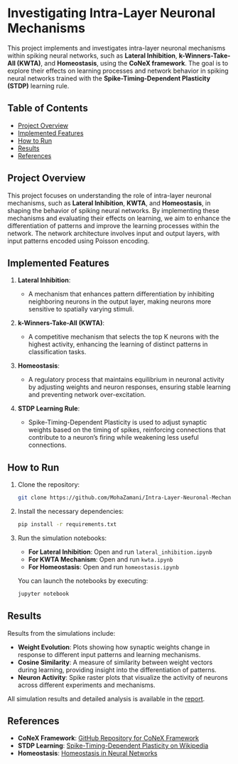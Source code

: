 # Investigating Intra-Layer Neuronal Mechanisms

This project implements and investigates intra-layer neuronal mechanisms within spiking neural networks, such as **Lateral Inhibition**, **k-Winners-Take-All (KWTA)**, and **Homeostasis**, using the **CoNeX framework**. The goal is to explore their effects on learning processes and network behavior in spiking neural networks trained with the **Spike-Timing-Dependent Plasticity (STDP)** learning rule.

## Table of Contents
- [Project Overview](#project-overview)
- [Implemented Features](#implemented-features)
- [How to Run](#how-to-run)
- [Results](#results)
- [References](#references)

## Project Overview
This project focuses on understanding the role of intra-layer neuronal mechanisms, such as **Lateral Inhibition**, **KWTA**, and **Homeostasis**, in shaping the behavior of spiking neural networks. By implementing these mechanisms and evaluating their effects on learning, we aim to enhance the differentiation of patterns and improve the learning processes within the network. The network architecture involves input and output layers, with input patterns encoded using Poisson encoding.

## Implemented Features
1. **Lateral Inhibition**:
   - A mechanism that enhances pattern differentiation by inhibiting neighboring neurons in the output layer, making neurons more sensitive to spatially varying stimuli.
   
2. **k-Winners-Take-All (KWTA)**:
   - A competitive mechanism that selects the top K neurons with the highest activity, enhancing the learning of distinct patterns in classification tasks.

3. **Homeostasis**:
   - A regulatory process that maintains equilibrium in neuronal activity by adjusting weights and neuron responses, ensuring stable learning and preventing network over-excitation.

4. **STDP Learning Rule**:
   - Spike-Timing-Dependent Plasticity is used to adjust synaptic weights based on the timing of spikes, reinforcing connections that contribute to a neuron’s firing while weakening less useful connections.

## How to Run
1. Clone the repository:
   ```bash
   git clone https://github.com/MohaZamani/Intra-Layer-Neuronal-Mechanisms.git
2. Install the necessary dependencies:
   ```bash
   pip install -r requirements.txt
3. Run the simulation notebooks:
   - **For Lateral Inhibition**: Open and run `lateral_inhibition.ipynb`
   - **For KWTA Mechanism**: Open and run `kwta.ipynb`
   - **For Homeostasis**: Open and run `homeostasis.ipynb`

   You can launch the notebooks by executing:
   ```bash
   jupyter notebook
## Results
Results from the simulations include:
- **Weight Evolution**: Plots showing how synaptic weights change in response to different input patterns and learning mechanisms.
- **Cosine Similarity**: A measure of similarity between weight vectors during learning, providing insight into the differentiation of patterns.
- **Neuron Activity**: Spike raster plots that visualize the activity of neurons across different experiments and mechanisms.

All simulation results  and detailed analysis is available in the [report](./Report/Report-P04.pdf).


## References
- **CoNeX Framework**: [GitHub Repository for CoNeX Framework](https://github.com/cnrl/CoNeX)
- **STDP Learning**: [Spike-Timing-Dependent Plasticity on Wikipedia](https://en.wikipedia.org/wiki/Spike-timing-dependent_plasticity)
- **Homeostasis**: [Homeostasis in Neural Networks](https://bio.libretexts.org/Bookshelves/Introductory_and_General_Biology/Book:_General_Biology_(Boundless)/33:_The_Animal_Body-_Basic_Form_and_Function/33.11:_Homeostasis_-_Homeostatic_Process)
